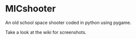 MICshooter
==========

An old school space shooter coded in python using pygame.

Take a look at the wiki for screenshots.
